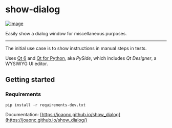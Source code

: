 # show-dialog

[![image](https://img.shields.io/pypi/v/pytest_params.svg)](https://pypi.python.org/pypi/show_dialog)

Easily show a dialog window for miscellaneous purposes.

----

The initial use case is to show instructions in manual steps in tests.

Uses [Qt 6](https://www.qt.io) and [Qt for Python](https://wiki.qt.io/Qt_for_Python), aka _PySide_,
which includes _Qt Designer_, a WYSIWYG UI editor.

## Getting started
### Requirements
```
pip install -r requirements-dev.txt
```

Documentation: [https://joaonc.github.io/show_dialog](https://joaonc.github.io/show_dialog/)

